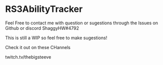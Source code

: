 # RS3AbilityTracker
Feel Free to contact me with question or sugestions through the Issues on Github or discord ShaggyHW#4792

This is still a WIP so feel free to make sugestions!


Check it out on these CHannels

twitch.tv/thebigsteeve
